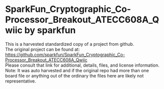 
# SparkFun_Cryptographic_Co-Processor_Breakout_ATECC608A_Qwiic by sparkfun  
This is a harvested standardized copy of a project from github.  
The original project can be found at:  
https://github.com/sparkfun/SparkFun_Cryptographic_Co-Processor_Breakout_ATECC608A_Qwiic  
Please consult that link for additional, details, files, and license information.  
Note: It was auto harvested and if the original repo had more than one board file or anything out of the ordinary the files here are likely not representative.  
    